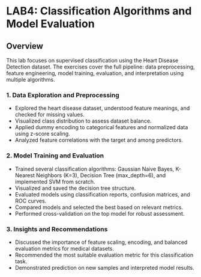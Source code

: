 # LAB4: Classification Algorithms and Model Evaluation

## Overview
This lab focuses on supervised classification using the Heart Disease Detection dataset. The exercises cover the full pipeline: data preprocessing, feature engineering, model training, evaluation, and interpretation using multiple algorithms.

### 1. Data Exploration and Preprocessing
- Explored the heart disease dataset, understood feature meanings, and checked for missing values.
- Visualized class distribution to assess dataset balance.
- Applied dummy encoding to categorical features and normalized data using z-score scaling.
- Analyzed feature correlations with the target and among predictors.

### 2. Model Training and Evaluation
- Trained several classification algorithms: Gaussian Naive Bayes, K-Nearest Neighbors (K=3), Decision Tree (max_depth=6), and implemented SVM from scratch.
- Visualized and saved the decision tree structure.
- Evaluated models using classification reports, confusion matrices, and ROC curves.
- Compared models and selected the best based on relevant metrics.
- Performed cross-validation on the top model for robust assessment.

### 3. Insights and Recommendations
- Discussed the importance of feature scaling, encoding, and balanced evaluation metrics for medical datasets.
- Recommended the most suitable evaluation metric for this classification task.
- Demonstrated prediction on new samples and interpreted model results.

